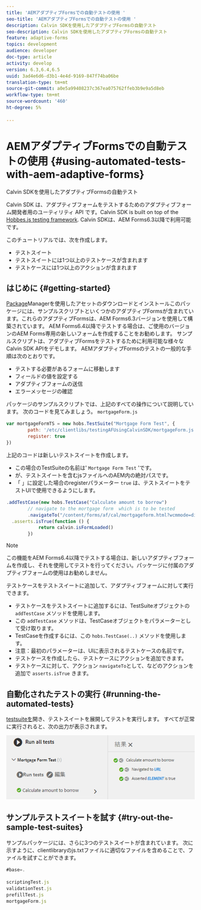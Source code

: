 ```yaml
---
title: 'AEMアダプティブFormsでの自動テストの使用 '
seo-title: 'AEMアダプティブFormsでの自動テストの使用 '
description: Calvin SDKを使用したアダプティブFormsの自動テスト
seo-description: Calvin SDKを使用したアダプティブFormsの自動テスト
feature: adaptive-forms
topics: development
audience: developer
doc-type: article
activity: develop
version: 6.3,6.4,6.5
uuid: 3ad4e6d6-d3b1-4e4d-9169-847f74ba06be
translation-type: tm+mt
source-git-commit: a0e5a99408237c367ea075762ffeb3b9e9a5d8eb
workflow-type: tm+mt
source-wordcount: '460'
ht-degree: 5%

---
```



# AEMアダプティブFormsでの自動テストの使用 {#using-automated-tests-with-aem-adaptive-forms}

Calvin SDKを使用したアダプティブFormsの自動テスト

Calvin SDK は、アダプティブフォームをテストするためのアダプティブフォーム開発者用のユーティリティ API です。Calvin SDK is built on top of the [Hobbes.js testing framework](https://docs.adobe.com/docs/en/aem/6-3/develop/ref/test-api/index.html). Calvin SDKは、AEM Forms6.3以降で利用可能です。

このチュートリアルでは、次を作成します。

* テストスイート
* テストスイートには1つ以上のテストケースが含まれます
* テストケースには1つ以上のアクションが含まれます

## はじめに {#getting-started}

[Package](assets/testingadaptiveformsusingcalvinsdk1.zip)Managerを使用したアセットのダウンロードとインストールこのパッケージには、サンプルスクリプトといくつかのアダプティブFormsが含まれています。これらのアダプティブFormsは、AEM Forms6.3バージョンを使用して構築されています。 AEM Forms6.4以降でテストする場合は、ご使用のバージョンのAEM Forms専用の新しいフォームを作成することをお勧めします。 サンプルスクリプトは、アダプティブFormsをテストするために利用可能な様々なCalvin SDK APIをデモします。 AEMアダプティブFormsのテストの一般的な手順は次のとおりです。

* テストする必要があるフォームに移動します
* フィールドの値を設定する
* アダプティブフォームの送信
* エラーメッセージの確認

パッケージのサンプルスクリプトでは、上記のすべての操作について説明しています。
次のコードを見てみましょう。 `mortgageForm.js`

```javascript
var mortgageFormTS = new hobs.TestSuite("Mortgage Form Test", {
        path: '/etc/clientlibs/testingAFUsingCalvinSDK/mortgageForm.js',
        register: true
})
```

上記のコードは新しいテストスイートを作成します。

* この場合のTestSuiteの名前は&#39; `Mortgage Form Test` &#39;です。
* が、テストスイートを含むjsファイルへのAEM内の絶対パスです。
* 「 」に設定した場合のregisterパラメーター `true` は、テストスイートをテストUIで使用できるようにします。

```javascript
.addTestCase(new hobs.TestCase("Calculate amount to borrow")
        // navigate to the mortgage form  which is to be tested
        .navigateTo("/content/forms/af/cal/mortgageform.html?wcmmode=disabled")
  .asserts.isTrue(function () {
            return calvin.isFormLoaded()
        })
```

>[!NOTE]
>
>この機能をAEM Forms6.4以降でテストする場合は、新しいアダプティブフォームを作成し、それを使用してテストを行ってください。パッケージに付属のアダプティブフォームの使用はお勧めしません。

テストケースをテストスイートに追加して、アダプティブフォームに対して実行できます。

* テストケースをテストスイートに追加するには、TestSuiteオブジェクトの `addTestCase` メソッドを使用します。
* この `addTestCase` メソッドは、TestCaseオブジェクトをパラメーターとして受け取ります。
* TestCaseを作成するには、この `hobs.TestCase(..)` メソッドを使用します。
* 注意：最初のパラメーターは、UIに表示されるテストケースの名前です。
* テストケースを作成したら、テストケースにアクションを追加できます。
* テストケースに対して、アクション `navigateTo`として、などのアクションを追加で `asserts.isTrue` きます。

## 自動化されたテストの実行 {#running-the-automated-tests}

[testsuiteを](http://localhost:4502/libs/granite/testing/hobbes.html)開き、テストスイートを展開してテストを実行します。 すべてが正常に実行されると、次の出力が表示されます。

![calvinsdk](assets/calvinimage.png)

## サンプルテストスイートを試す {#try-out-the-sample-test-suites}

サンプルパッケージには、さらに3つのテストスイートが含まれています。 次に示すように、clientlibraryのjs.txtファイルに適切なファイルを含めることで、ファイルを試すことができます。

```javascript
#base=.

scriptingTest.js
validationTest.js
prefillTest.js
mortgageForm.js
```
